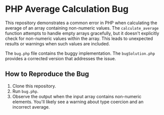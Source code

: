 # PHP Average Calculation Bug
This repository demonstrates a common error in PHP when calculating the average of an array containing non-numeric values. The `calculate_average` function attempts to handle empty arrays gracefully, but it doesn't explicitly check for non-numeric values within the array.  This leads to unexpected results or warnings when such values are included.

The `bug.php` file contains the buggy implementation.  The `bugSolution.php` provides a corrected version that addresses the issue.

## How to Reproduce the Bug
1. Clone this repository.
2. Run `bug.php`.
3. Observe the output when the input array contains non-numeric elements.  You'll likely see a warning about type coercion and an incorrect average.